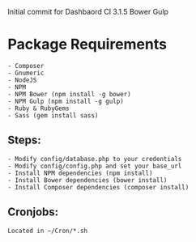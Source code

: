 Initial commit for Dashbaord
CI 3.1.5
Bower
Gulp

# Package Requirements

    - Composer
    - Gnumeric
    - NodeJS
    - NPM
    - NPM Bower (npm install -g bower)
    - NPM Gulp (npm install -g gulp)
    - Ruby & RubyGems
    - Sass (gem install sass)

## Steps:

    - Modify config/database.php to your credentials
    - Modify config/config.php and set your base_url
    - Install NPM dependencies (npm install)
    - Install Bower dependencies (bower install)
    - Install Composer dependencies (composer install)

## Cronjobs:

    Located in ~/Cron/*.sh
